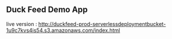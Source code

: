 
## Duck Feed Demo App

live version :
http://duckfeed-prod-serverlessdeploymentbucket-1u9c7kvs4is54.s3.amazonaws.com/index.html